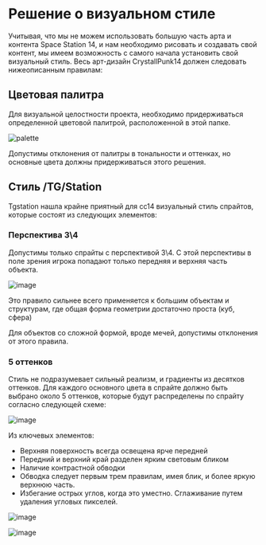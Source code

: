 
# Решение о визуальном стиле

Учитывая, что мы не можем использовать большую часть арта и контента Space Station 14, и нам необходимо рисовать и создавать свой контент, мы имеем возможность с самого начала установить свой визуальный стиль. Весь арт-дизайн CrystallPunk14 должен следовать нижеописанным правилам:

## Цветовая палитра

Для визуальной целостности проекта, необходимо придерживаться определенной цветовой палитрой, расположенной в этой папке.

![palette](https://github.com/crystallpunk-14/crystallpunk-docs/assets/96445749/9a60beeb-62a1-48b2-bc84-94be69fecceb)


Допустимы отклонения от палитры в тональности и оттенках, но основные цвета должны придерживаться этого решения.

## Стиль /TG/Station

Tgstation нашла крайне приятный для сс14 визуальный стиль спрайтов, которые состоят из следующих элементов:

### Перспектива 3\4

Допустимы только спрайты с перспективой 3\4. С этой перспективы в поле зрения игрока попадают только передняя и верхняя часть объекта.

![image](https://github.com/crystallpunk-14/crystallpunk-docs/assets/132602258/b646fd3a-96c8-4909-b7a6-c840387e725f)

Это правило сильнее всего применяется к большим объектам и структурам, где общая форма геометрии достаточно проста (куб, сфера)

Для объектов со сложной формой, вроде мечей, допустимы отклонения от этого правила.

### 5 оттенков

Стиль не подразумевает сильный реализм, и градиенты из десятков оттенков. Для каждого основного цвета в спрайте должно быть выбрано около 5 оттенков, которые будут распределены по спрайту согласно следующей схеме:

![image](https://github.com/crystallpunk-14/crystallpunk-docs/assets/132602258/84c1fe52-08d2-4829-975b-34c2b12c06af)

Из ключевых элементов:
- Верхняя поверхность всегда освещена ярче передней
- Передний и верхний край разделен ярким световым бликом
- Наличие контрастной обводки
- Обводка следует первым трем правилам, имея блик, и более яркую верхнюю часть.
- Избегание острых углов, когда это уместно. Сглаживание путем удаления угловых пикселей.

![image](https://github.com/crystallpunk-14/crystallpunk-docs/assets/132602258/b402d81c-a4f0-4f97-91e3-4b14a174cad9)

![image](https://github.com/crystallpunk-14/crystallpunk-docs/assets/132602258/f05a6c8f-29cb-43f9-8802-c3a5516551e7)
